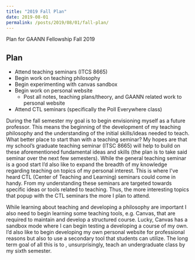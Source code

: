 ```yaml
---
title: "2019 Fall Plan"
date: 2019-08-01
permalink: /posts/2019/08/01/fall-plan/
---
```


Plan for GAANN Fellowship Fall 2019

## Plan
- Attend teaching seminars (ITCS 8665)
- Begin work on teaching philosophy 
- Begin experimenting with canvas sandbox
- Begin work on personal website
    - Post all notes, teaching plans/theory, and GAANN related work to personal website
- Attend CTL seminars (specifically the Poll Everywhere class)

During the fall semester my goal is to begin envisioning myself as a future professor. This means the beginning of the development of my teaching philosophy and the understanding of the initial skills/ideas needed to teach. What better place to start than with a teaching seminar? My hopes are that my school’s graduate teaching seminar (ITSC 8665) will help to build on these aforementioned fundamental ideas and skills (the plan is to take said seminar over the next few semesters). While the general teaching seminar is a good start I’d also like to expand the breadth of my knowledge regarding teaching on topics of my personal interest. This is where I’ve heard CTL (Center of Teaching and Learning) seminars could come in handy. From my understanding these seminars are targeted towards specific ideas or tools related to teaching. Thus, the more interesting topics that popup with the CTL seminars the more I plan to attend.

While learning about teaching and developing a philosophy are important I also need to begin learning some teaching tools, e.g. Canvas, that are required to maintain and develop a structured course. Lucky, Canvas has a sandbox mode where I can begin testing a developing a course of my own. I’d also like to begin developing my own personal website for professional reasons but also to use a secondary tool that students can utilize. The long term goal of all this is to , unsurprisingly, teach an undergraduate class by my sixth semester.